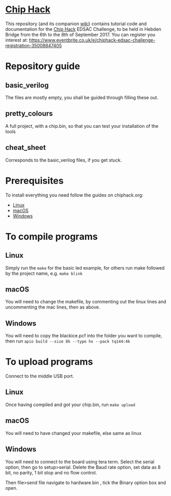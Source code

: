 [Chip Hack](http://www.chiphack.org)
====================================

This repository (and its companion [wiki](https://github.com/embecosm/chiphack/wiki)) contains tutorial code and documentation for the [Chip Hack](http://www.chiphack.org) EDSAC Challenge, to be held in Hebden Bridge from the 6th to the 8th of September 2017. You can register you interest at: https://www.eventbrite.co.uk/e/chiphack-edsac-challenge-registration-35008847405

Repository guide
================
basic_verilog
-------------
The files are mostly empty, you shall be guided through filling these out.

pretty_colours
--------------
A full project, with a chip.bin, so that you can test your installation of the tools

cheat_sheet
-----------
Corresponds to the basic_verilog files, if you get stuck.

Prerequisites
=============
To install everything you need follow the guides on chiphack.org:
 - [Linux](http://chiphack.org/chiphack-2017-install-linux.html)
 - [macOS](http://chiphack.org/chiphack-2017-install-mac.html)
 - [Windows](http://chiphack.org/chiphack-2017-install-windows.html)

To compile programs
===================
Linux
-----
Simply run the `make` for the basic led example, for others run make followed by the project name, e.g. `make blink`

macOS
-----
You will need to change the makefile, by commenting out the linux lines and uncommenting the mac lines, then as above.

Windows
-------
You will need to copy the blackice.pcf into the folder you want to compile, then run `apio build --size 8k --type hx --pack tq144:4k`

To upload programs
==================
Connect to the middle USB port.

Linux
-----
Once having compiled and got your chip.bin, run `make upload`

macOS
-----
You will need to have changed your makefile, else same as linux

Windows
-------
You will need to connect to the board using tera term. Select the serial option, then go to setup>serial. Delete the Baud rate option, set data as 8 bit, no parity, 1 bit stop and no flow control.

Then file>send file navigate to hardware.bin , tick the Binary option box and open.
